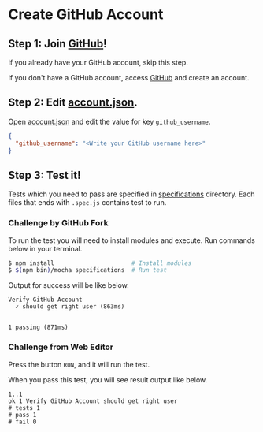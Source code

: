 # Create GitHub Account

## Step 1: Join [GitHub](https://github.com)!
If you already have your GitHub account, skip this step.  

If you don't have a GitHub account, access [GitHub](https://github.com/join) and create an account.

## Step 2: Edit [account.json](./account.json).
Open [account.json](./account.json) and edit the value for key `github_username`.

```json
{
  "github_username": "<Write your GitHub username here>"
}
```

## Step 3: Test it!
Tests which you need to pass are specified in [specifications](./specifications) directory. Each files that ends with `.spec.js` contains test to run.

### Challenge by GitHub Fork
To run the test you will need to install modules and execute. Run commands below in your terminal.

```bash
$ npm install                      # Install modules
$ $(npm bin)/mocha specifications  # Run test
```

Output for success will be like below.

```
Verify GitHub Account
  ✓ should get right user (863ms)


1 passing (871ms)
```

### Challenge from Web Editor
Press the button `RUN`, and it will run the test.

When you pass this test, you will see result output like below.

```
1..1
ok 1 Verify GitHub Account should get right user
# tests 1
# pass 1
# fail 0
```
